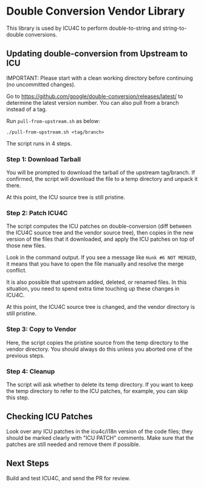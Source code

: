 <!--
© 2016 and later: Unicode, Inc. and others.
License & terms of use: http://www.unicode.org/copyright.html
-->

# Double Conversion Vendor Library

This library is used by ICU4C to perform double-to-string and string-to-double conversions.

## Updating double-conversion from Upstream to ICU

IMPORTANT: Please start with a clean working directory before continuing (no uncommitted changes).

Go to https://github.com/google/double-conversion/releases/latest/ to determine the latest version number. You can also pull from a branch instead of a tag.

Run `pull-from-upstream.sh` as below:

	./pull-from-upstream.sh <tag/branch>

The script runs in 4 steps.

### Step 1: Download Tarball

You will be prompted to download the tarball of the upstream tag/branch. If confirmed, the script will download the file to a temp directory and unpack it there.

At this point, the ICU source tree is still pristine.

### Step 2: Patch ICU4C

The script computes the ICU patches on double-conversion (diff between the ICU4C source tree and the vendor source tree), then copies in the new version of the files that it downloaded, and apply the ICU patches on top of those new files.

Look in the command output.  If you see a message like `Hunk #6 NOT MERGED`, it means that you have to open the file manually and resolve the merge conflict.

It is also possible that upstream added, deleted, or renamed files.  In this situation, you need to spend extra time touching up these changes in ICU4C.

At this point, the ICU4C source tree is changed, and the vendor directory is still pristine.

### Step 3: Copy to Vendor

Here, the script copies the pristine source from the temp directory to the vendor directory.  You should always do this unless you aborted one of the previous steps.

### Step 4: Cleanup

The script will ask whether to delete its temp directory.  If you want to keep the temp directory to refer to the ICU patches, for example, you can skip this step.

## Checking ICU Patches

Look over any ICU patches in the icu4c/i18n version of the code files; they should be marked clearly with "ICU PATCH" comments.  Make sure that the patches are still needed and remove them if possible.

## Next Steps

Build and test ICU4C, and send the PR for review.
